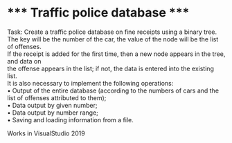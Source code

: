 # *** Traffic police database ***


Task: Create a traffic police database on fine receipts using a binary tree. 
<br/>The key will be the number of the car, the value of the node will be the list of offenses. 
<br/>If the receipt is added for the first time, then a new node appears in the tree, and data on 
<br/>the offense appears in the list; if not, the data is entered into the existing list. 
<br/>It is also necessary to implement
 the following operations:
<br/>• Output of the entire database (according to the numbers of cars and the list of offenses attributed to them);
<br/>• Data output by given number;
<br/>• Data output by number range;
<br/>• Saving and loading information from a file.



Works in VisualStudio 2019
